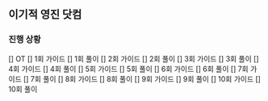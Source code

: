 ## 이기적 영진 닷컴

### 진행 상황

[] OT
[] 1회 가이드
[] 1회 풀이
[] 2회 가이드
[] 2회 풀이
[] 3회 가이드
[] 3회 풀이
[] 4회 가이드
[] 4회 풀이
[] 5회 가이드
[] 5회 풀이
[] 6회 가이드
[] 6회 풀이
[] 7회 가이드
[] 7회 풀이
[] 8회 가이드
[] 8회 풀이
[] 9회 가이드
[] 9회 풀이
[] 10회 가이드
[] 10회 풀이
